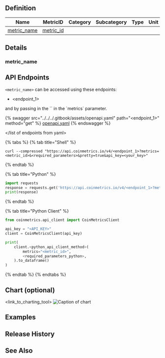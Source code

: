 <!-- slug = <product>/<category>/<Active Addresses> -->

# <Sub-Category>

## Definition
<Definition>

| Name                        | MetricID                       | Category | Subcategory | Type | Unit | Interval |
| --------------------------- | ------------------------------ | -------- | ----------- | ---- | ---- | -------- |
|  [metric_name](#metric_name) | [metric_id](https://coverage.coinmetrics.io/search-results?query=<metric_id>) |  <category> | <Active Addresses>      |  <type> | <unit>  | <interval>       |

## Details

<additional context for metrics within sub-category>

### metric_name <a href="metric_name"></a>

## API Endpoints

`<metric_name>` can be accessed using these endpoints:
<list-of-endpoints>
* <endpoint_1> 
<!-- endpoint = path, e.g. `timeseries/asset-metrics -->
<!-- add endpoints as needed -->
</list-of-endpoints>
and by passing in the `<metric_id>` in the `metrics` parameter.

<list of endpoints from yaml>

{% swagger src="../../../.gitbook/assets/openapi.yaml" path="<endpoint_1>" method="get" %}
[openapi.yaml](../../../.gitbook/assets/openapi.yaml)
{% endswagger %}

</list of endpoints from yaml>

{% tabs %}
{% tab title="Shell" %}
```shell
curl --compressed "https://api.coinmetrics.io/v4/<endpoint_1>?metrics=<metric_id>&<required_parameters>&pretty=true&api_key=<your_key>"
```
{% endtab %}

{% tab title="Python" %}
```python
import requests
response = requests.get('https://api.coinmetrics.io/v4/<endpoint_1>?metrics=<metric_id>&<required_parameters>&pretty=true&api_key=<your_key>').json()
print(response)
```
{% endtab %}

{% tab title="Python Client" %}
```python
from coinmetrics.api_client import CoinMetricsClient

api_key = "<API_KEY>"
client = CoinMetricsClient(api_key)

print(
    client.<python_api_client_method>(
        metrics="<metric_id>", 
        <required_parameters_python>,
    ).to_dataframe()
)
```

<!-- required_parameters example: assets=btc -->
<!-- required_parameters_python example: assets=["btc"] -->


<!-- See https://gitlab.com/coinmetrics/data-delivery/api-client-python/-/blob/master/coinmetrics/api_client.py?ref_type=heads for mapping of python_api_client_method to API endpoint -->
{% endtab %}
{% endtabs %}

## Chart (optional)

<link_to_charting_tool>
![Caption of chart](link_to_charts.coinmetrics.io)
<!-- embed interactive chart using charting tool, if possible -->

## Examples

<list of examples> 
<!-- could be redundant with examples in markdown? -->

## Release History
<release history>

## See Also

<link of related metrics, other pages >
<link of SOTNs that may use this metric>
